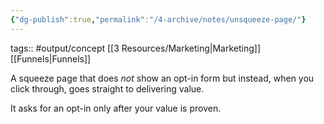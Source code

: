```yaml
---
{"dg-publish":true,"permalink":"/4-archive/notes/unsqueeze-page/"}
---
```


tags:: #output/concept [[3 Resources/Marketing\|Marketing]] [[Funnels\|Funnels]]

A squeeze page that does *not* show an opt-in form but instead, when you click through, goes straight to delivering value.

It asks for an opt-in only after your value is proven.